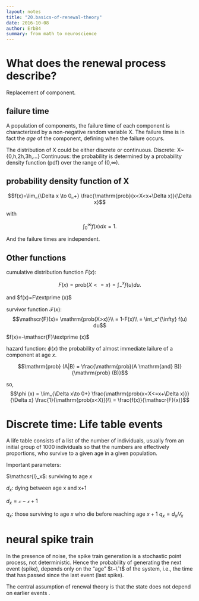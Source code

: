 ```yaml
---
layout: notes
title: "20.basics-of-renewal-theory"
date: 2016-10-08
author: ErbB4
summary: from math to neuroscience
---
```




What does the renewal process describe?
========================================

Replacement of component.

failure time
-------------

A population of components, the failure time of each component is characterized by a non-negative random variable X. The failure time is in fact the *age* of the component, defining when the failure occurs.

The distribution of X could be either discrete or continuous.
Discrete: X~{0,h,2h,3h,...}
Continuous: the probability is determined by a probability density function (pdf) over the range of (0,$\infty$).

probability density function of X
-----------------------------------

$$f(x)=\lim_{\Delta x \to 0_+} \frac{\mathrm{prob}(x<X<x+\Delta x)}{\Delta x}$$

with

$$\int_0^{\infty} f(x) dx =1.$$

And the failure times are independent.

Other functions
------------------

cumulative distribution function $F(x)$:

$$F(x) = \mathrm{prob}(X<=x)
       = \int_-^x f(u) du.$$

and $f(x)=F\textprime (x)$


survivor function $\mathscr{F}(x)$:
$$\mathscr{F}(x)= \mathrm{prob(X>x)}\\
                = 1-F(x)\\
                = \int_x^{\infty} f(u) du$$

$f(x)=-\mathscr{F}\textprime (x)$

hazard function: $\phi (x)$ the probability of almost immediate lailure of a component at age $x$.

$$\mathrm{prob} (A|B) = \frac{\mathrm{prob}(A \mathrm{and} B)}{\mathrm{prob} (B)}$$

so,
$$\phi (x) = \lim_{\Delta x\to 0+} \frac{\mathrm{prob(x<X<=x+\Delta x)}}{\Delta x} \frac{1}{\mathrm{prob(x<X)}}\\
           = \frac{f(x)}{\mathscr{F}(x)}$$


Discrete time: Life table events
=================================

A life table consists of a list of the number of individuals, usually from an initial group of 1000 individuals so that the numbers are effectively proportions, who survive to a given age in a given population.

Important parameters:

$\mathcsr{l}_x$: surviving to age $x$

$d_x$: dying between age x and x+1

$d_x = \mathscr{x}-\mathscr{x+1}$

$q_x$: those surviving to age $x$ who die before reaching age $x+1$
$q_x = d_x/\mathscr{l}_x$


neural spike train
====================

 In the presence of noise, the spike train generation is a stochastic point process, not deterministic. Hence the probability of generating the next event (spike), depends only on the “age” $t−\ˆt$ of the system, i.e., the time that has passed since the last event (last spike).

The central assumption of renewal theory is that the state does not depend on earlier events .
